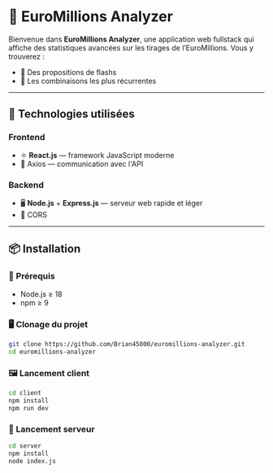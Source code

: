 # 🎲 EuroMillions Analyzer

Bienvenue dans **EuroMillions Analyzer**, une application web fullstack qui affiche des statistiques avancées sur les tirages de l’EuroMillions. Vous y trouverez :

- 🔢 Des propositions de flashs
- 🧠 Les combinaisons les plus récurrentes

---

## 🧱 Technologies utilisées

### Frontend

- ⚛️ **React.js** — framework JavaScript moderne
- 📡 Axios — communication avec l'API

### Backend

- 🖥️ **Node.js** + **Express.js** — serveur web rapide et léger
- 📁 CORS

---

## 📦 Installation

### 🔧 Prérequis

- Node.js ≥ 18
- npm ≥ 9

### 🖥️ Clonage du projet

```bash
git clone https://github.com/Brian45000/euromillions-analyzer.git
cd euromillions-analyzer
```

### 🖼️ Lancement client

```bash
cd client
npm install
npm run dev
```

### 🔌 Lancement serveur

```bash
cd server
npm install
node index.js
```
